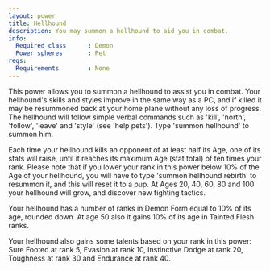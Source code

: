 ```yaml
---
layout: power
title: Hellhound
description: You may summon a hellhound to aid you in combat.
info:
  Required class      : Demon
  Power spheres       : Pet
reqs:
  Requirements        : None
---
```


This power allows you to summon a hellhound to assist you in combat.  Your 
hellhound's skills and styles improve in the same way as a PC, and if killed it
may be resummoned back at your home plane without any loss of progress.  The 
hellhound will follow simple verbal commands such as 'kill', 'north', 'follow',
'leave' and 'style' (see 'help pets').  Type 'summon hellhound' to summon him.

Each time your hellhound kills an opponent of at least half its Age, one of 
its stats will raise, until it reaches its maximum Age (stat total) of ten 
times your rank.  Please note that if you lower your rank in this power below 
10% of the Age of your hellhound, you will have to type 'summon hellhound 
rebirth' to resummon it, and this will reset it to a pup.  At Ages 20, 40, 
60, 80 and 100 your hellhound will grow, and discover new fighting tactics.

Your hellhound has a number of ranks in Demon Form equal to 10% of its age, 
rounded down.  At age 50 also it gains 10% of its age in Tainted Flesh ranks.

Your hellhound also gains some talents based on your rank in this power: Sure 
Footed at rank 5, Evasion at rank 10, Instinctive Dodge at rank 20, Toughness 
at rank 30 and Endurance at rank 40.
